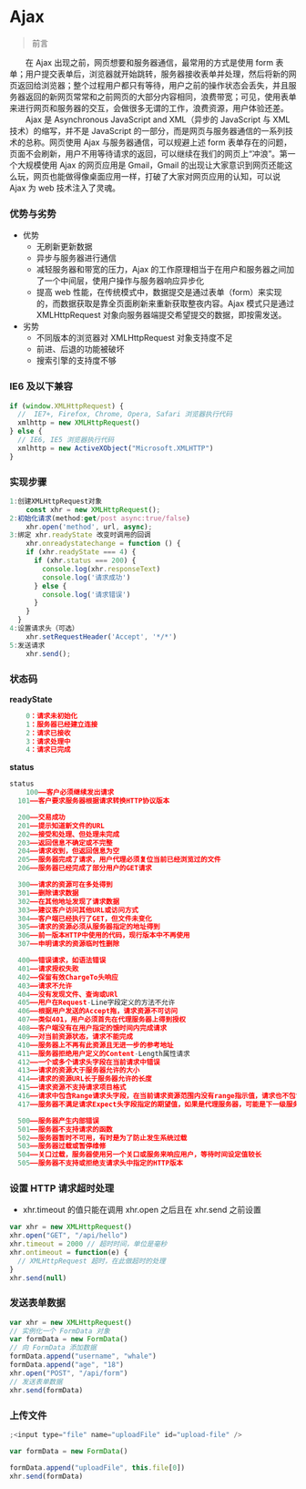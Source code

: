 # Ajax

> 前言

&emsp;&emsp;在 Ajax 出现之前，网页想要和服务器通信，最常用的方式是使用 form 表单；用户提交表单后，浏览器就开始跳转，服务器接收表单并处理，然后将新的网页返回给浏览器；整个过程用户都只有等待，用户之前的操作状态会丢失，并且服务器返回的新网页常常和之前网页的大部分内容相同，浪费带宽；可见，使用表单来进行网页和服务器的交互，会做很多无谓的工作，浪费资源，用户体验还差。<br>
&emsp;&emsp;Ajax 是 Asynchronous JavaScript and XML（异步的 JavaScript 与 XML 技术）的缩写，并不是 JavaScript 的一部分，而是网页与服务器通信的一系列技术的总称。网页使用 Ajax 与服务器通信，可以规避上述 form 表单存在的问题，页面不会刷新，用户不用等待请求的返回，可以继续在我们的网页上“冲浪”。第一个大规模使用 Ajax 的网页应用是 Gmail，Gmail 的出现让大家意识到网页还能这么玩，网页也能做得像桌面应用一样，打破了大家对网页应用的认知，可以说 Ajax 为 web 技术注入了灵魂。

### 优势与劣势

- 优势
  - 无刷新更新数据
  - 异步与服务器进行通信
  - 减轻服务器和带宽的压力，Ajax 的工作原理相当于在用户和服务器之间加了一个中间层，使用户操作与服务器响应异步化
  - 提高 web 性能，在传统模式中，数据提交是通过表单（form）来实现的，而数据获取是靠全页面刷新来重新获取整夜内容。Ajax 模式只是通过 XMLHttpRequest 对象向服务器端提交希望提交的数据，即按需发送。
- 劣势
  - 不同版本的浏览器对 XMLHttpRequest 对象支持度不足
  - 前进、后退的功能被破坏
  - 搜索引擎的支持度不够

### IE6 及以下兼容

```js
if (window.XMLHttpRequest) {
  //  IE7+, Firefox, Chrome, Opera, Safari 浏览器执行代码
  xmlhttp = new XMLHttpRequest()
} else {
  // IE6, IE5 浏览器执行代码
  xmlhttp = new ActiveXObject("Microsoft.XMLHTTP")
}
```

### 实现步骤

```js
1:创建XMLHttpRequest对象
	const xhr = new XMLHttpRequest();
2:初始化请求(method:get/post async:true/false)
	xhr.open('method', url, async);
3:绑定 xhr.readyState 改变时调用的回调
	xhr.onreadystatechange = function () {
    if (xhr.readyState === 4) {
      if (xhr.status === 200) {
        console.log(xhr.responseText)
        console.log('请求成功')
      } else {
        console.log('请求错误')
      }
    }
  }
4:设置请求头（可选）
	xhr.setRequestHeader('Accept', '*/*')
5:发送请求
	xhr.send();
```

### 状态码

**readyState**

```js
	0：请求未初始化
	1：服务器已经建立连接
	2：请求已接收
	3：请求处理中
	4：请求已完成
```

**status**

```js
status
	100——客户必须继续发出请求
  101——客户要求服务器根据请求转换HTTP协议版本

  200——交易成功
  201——提示知道新文件的URL
  202——接受和处理、但处理未完成
  203——返回信息不确定或不完整
  204——请求收到，但返回信息为空
  205——服务器完成了请求，用户代理必须复位当前已经浏览过的文件
  206——服务器已经完成了部分用户的GET请求

  300——请求的资源可在多处得到
  301——删除请求数据
  302——在其他地址发现了请求数据
  303——建议客户访问其他URL或访问方式
  304——客户端已经执行了GET，但文件未变化
  305——请求的资源必须从服务器指定的地址得到
  306——前一版本HTTP中使用的代码，现行版本中不再使用
  307——申明请求的资源临时性删除

  400——错误请求，如语法错误
  401——请求授权失败
  402——保留有效ChargeTo头响应
  403——请求不允许
  404——没有发现文件、查询或URl
  405——用户在Request-Line字段定义的方法不允许
  406——根据用户发送的Accept拖，请求资源不可访问
  407——类似401，用户必须首先在代理服务器上得到授权
  408——客户端没有在用户指定的饿时间内完成请求
  409——对当前资源状态，请求不能完成
  410——服务器上不再有此资源且无进一步的参考地址
  411——服务器拒绝用户定义的Content-Length属性请求
  412——一个或多个请求头字段在当前请求中错误
  413——请求的资源大于服务器允许的大小
  414——请求的资源URL长于服务器允许的长度
  415——请求资源不支持请求项目格式
  416——请求中包含Range请求头字段，在当前请求资源范围内没有range指示值，请求也不包含If-Range请求头字段
  417——服务器不满足请求Expect头字段指定的期望值，如果是代理服务器，可能是下一级服务器不能满足请求

  500——服务器产生内部错误
  501——服务器不支持请求的函数
  502——服务器暂时不可用，有时是为了防止发生系统过载
  503——服务器过载或暂停维修
  504——关口过载，服务器使用另一个关口或服务来响应用户，等待时间设定值较长
  505——服务器不支持或拒绝支请求头中指定的HTTP版本

```

### 设置 HTTP 请求超时处理

- xhr.timeout 的值只能在调用 xhr.open 之后且在 xhr.send 之前设置

```js
var xhr = new XMLHttpRequest()
xhr.open("GET", "/api/hello")
xhr.timeout = 2000 // 超时时间，单位是毫秒
xhr.ontimeout = function(e) {
  // XMLHttpRequest 超时，在此做超时的处理
}
xhr.send(null)
```

### 发送表单数据

```js
var xhr = new XMLHttpRequest()
// 实例化一个 FormData 对象
var formData = new FormData()
// 向 FormData 添加数据
formData.append("username", "whale")
formData.append("age", "18")
xhr.open("POST", "/api/form")
// 发送表单数据
xhr.send(formData)
```

### 上传文件

```js
;<input type="file" name="uploadFile" id="upload-file" />

var formData = new FormData()

formData.append("uploadFile", this.file[0])
xhr.send(formData)
```
